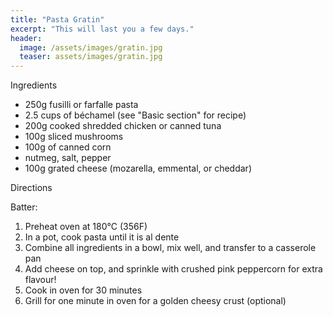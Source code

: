 ```yaml
---
title: "Pasta Gratin"
excerpt: "This will last you a few days."
header:
  image: /assets/images/gratin.jpg
  teaser: assets/images/gratin.jpg
---
```


Ingredients
 
* 250g fusilli or farfalle pasta 
* 2.5 cups of béchamel (see "Basic section" for recipe)
* 200g cooked shredded chicken or canned tuna 
* 100g sliced mushrooms
* 100g of canned corn 
* nutmeg, salt, pepper
* 100g grated cheese (mozarella, emmental, or cheddar)

Directions

Batter: 
1. Preheat oven at 180°C (356F)
2. In a pot, cook pasta until it is al dente
3. Combine all ingredients in a bowl, mix well, and transfer to a casserole pan
4. Add cheese on top, and sprinkle with crushed pink peppercorn for extra flavour!
5. Cook in oven for 30 minutes 
6. Grill for one minute in oven for a golden cheesy crust (optional)
